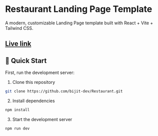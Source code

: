 # Restaurant Landing Page Template

A modern, customizable Landing Page template built with React + Vite + Tailwind CSS.

## [Live link](https://restaurant-text.vercel.app/)

## 🚀 Quick Start


First, run the development server:

1. Clone this repository
```bash
git clone https://github.com/bijit-dev/Restaurant.git
```

2. Install dependencies
```bash
npm install
```

3. Start the development server
```bash
npm run dev
```
